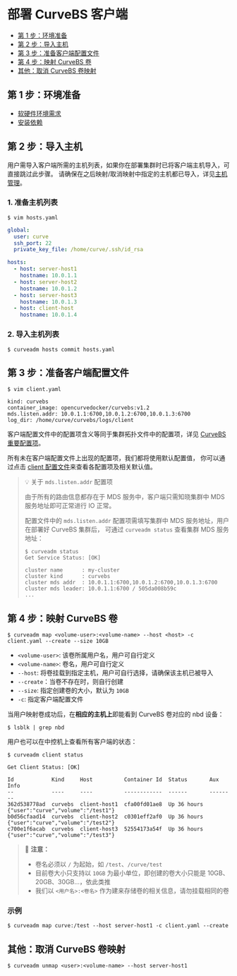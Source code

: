 部署 CurveBS 客户端
===

* [第 1 步：环境准备](#第-1-步环境准备)
* [第 2 步：导入主机](#第-2-步导入主机)
* [第 3 步：准备客户端配置文件](#第-3-步准备客户端配置文件)
* [第 4 步：映射 CurveBS 卷](#第-4-步映射-curvebs-卷)
* [其他：取消 CurveBS 卷映射](#其他取消-curvebs-卷映射)

第 1 步：环境准备
---

* [软硬件环境需求](install-curveadm#软硬件环境需求)
* [安装依赖](install-curveadm#安装依赖)


第 2 步：导入主机
---

用户需导入客户端所需的主机列表，如果你在部署集群时已将客户端主机导入，可直接跳过此步骤。
请确保在之后映射/取消映射中指定的主机都已导入，详见[主机管理][hosts]。

### 1. 准备主机列表

```shell
$ vim hosts.yaml
```

```yaml
global:
  user: curve
  ssh_port: 22
  private_key_file: /home/curve/.ssh/id_rsa

hosts:
  - host: server-host1
    hostname: 10.0.1.1
  - host: server-host2
    hostname: 10.0.1.2
  - host: server-host3
    hostname: 10.0.1.3
  - host: client-host
    hostname: 10.0.1.4
```

### 2. 导入主机列表
```shell
$ curveadm hosts commit hosts.yaml
```

第 3 步：准备客户端配置文件
---

```shell
$ vim client.yaml
```

```shell
kind: curvebs
container_image: opencurvedocker/curvebs:v1.2
mds.listen.addr: 10.0.1.1:6700,10.0.1.2:6700,10.0.1.3:6700
log_dir: /home/curve/curvebs/logs/client
```

客户端配置文件中的配置项含义等同于集群拓扑文件中的配置项，详见 [CurveBS 重要配置项][important-config]。

所有未在客户端配置文件上出现的配置项，我们都将使用默认配置值，
你可以通过点击 [client 配置文件][curvebs-client-conf]来查看各配置项及相关默认值。

> :bulb: 关于 `mds.listen.addr` 配置项
>
> 由于所有的路由信息都存在于 MDS 服务中，客户端只需知晓集群中 MDS 服务地址即可正常进行 IO 正常。
>
> 配置文件中的 `mds.listen.addr` 配置项需填写集群中 MDS 服务地址，用户在部署好 CurveBS 集群后，
> 可通过 `curveadm status` 查看集群 MDS 服务地址：
>
> ```shell
> $ curveadm status
> Get Service Status: [OK]
>
> cluster name      : my-cluster
> cluster kind      : curvebs
> cluster mds addr  : 10.0.1.1:6700,10.0.1.2:6700,10.0.1.3:6700
> cluster mds leader: 10.0.1.1:6700 / 505da008b59c
> ...
> ```

第 4 步：映射 CurveBS 卷
---

```shell
$ curveadm map <volume-user>:<volume-name> --host <host> -c client.yaml --create --size 10GB
```

* `<volume-user>`: 该卷所属用户名，用户可自行定义
* `<volume-name>`: 卷名，用户可自行定义
* `--host`: 将卷挂载到指定主机，用户可自行选择，请确保该主机已被导入
* `--create`：当卷不存在时，则自行创建
* `--size`: 指定创建卷的大小，默认为 `10GB`
* `-c`: 指定客户端配置文件

当用户映射卷成功后，在**相应的主机上**即能看到 CurveBS 卷对应的 nbd 设备：

```shell
$ lsblk | grep nbd
```

用户也可以在中控机上查看所有客户端的状态：

```shell
$ curveadm client status
```

```shell
Get Client Status: [OK]

Id            Kind     Host          Container Id  Status       Aux Info
--            ----     ----          ------------  ------       --------
362d538778ad  curvebs  client-host1  cfa00fd01ae8  Up 36 hours  {"user":"curve","volume":"/test1"}
b0d56cfaad14  curvebs  client-host2  c0301eff2af0  Up 36 hours  {"user":"curve","volume":"/test2"}
c700e1f6acab  curvebs  client-host3  52554173a54f  Up 36 hours  {"user":"curve","volume":"/test3"}
```

> 📢 **注意：**
>
> * 卷名必须以 `/` 为起始，如 `/test`、`/curve/test`
> * 目前卷大小只支持以 `10GB` 为最小单位，即创建的卷大小只能是 10GB、20GB、30GB...，依此类推
> * 我们以 `<用户名>:<卷名>` 作为建来存储卷的相关信息，请勿挂载相同的卷

### 示例
```shell
$ curveadm map curve:/test --host server-host1 -c client.yaml --create
```

其他：取消 CurveBS 卷映射
---

```shell
$ curveadm unmap <user>:<volume-name> --host server-host1
```

[hosts]: https://github.com/opencurve/curveadm/wiki/hosts
[important-config]: https://github.com/opencurve/curveadm/wiki/topology#curvebs-重要配置项
[curvebs-client-conf]: https://github.com/opencurve/curve/blob/master/conf/client.conf
[nebd-design]: https://github.com/opencurve/curve/blob/master/docs/cn/nebd.md
